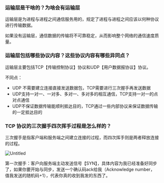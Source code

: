 ### 运输层是干啥的？为啥会有运输层

运输层是为进程与进程之间通信服务用的，规定了进程与进程之间应该以何种协议进行传输数据。

如果没有运输层，通信数据的传输将不可靠稳定，从而影响整个网络的通信速度质量。

### 运输层包括哪些协议内容？这些协议内容有哪些异同点？

运输层主要包括TCP【传输控制协议】协议和UDP【用户数据报协议】协议。

不同点：

- UDP 不需要建立连接直接发送数据包，TCP需要进行三次握手再发送数据
- UDP支持一对一、一对多、多对一、多对多的相互通信，TCP支持一对一的点对点通信
- UDP不保证数据传输能顺利抵达目的，TCP通过一些内部协议来保证数据传输的一定抵达目的

### TCP 协议的三次握手四次挥手过程是怎么样的？

三次握手是指客户端和服务端之间建立连接的过程，而四次挥手则是两者释放连接的过程。

![Untitled](https://s3-us-west-2.amazonaws.com/secure.notion-static.com/e69926b7-18cc-4e7a-8e42-434bebf9de9f/Untitled.png)

第一次握手：客户向服务端主动发送信号【SYN】，具体内容为我已经准备好同步了，如果你要开始与同步，发送一个确认码ack给我（Acknowledge number，值我发送的随机码+1），代表你真的收到我发的东西了。